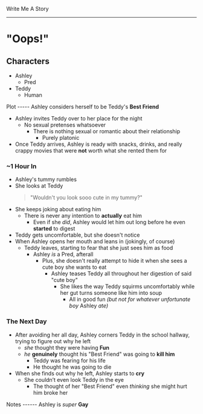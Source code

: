 Write Me A Story
****************
"Oops!"
=======

Characters
----------
- Ashley
	- Pred
- Teddy
	- Human

Plot
----- Ashley considers herself to be Teddy's __Best Friend__
- Ashley invites Teddy over to her place for the night
    - No sexual pretenses whatsoever
        - There is nothing sexual or romantic about their relationship
            - Purely platonic
- Once Teddy arrives, Ashley is ready with snacks, drinks, and really crappy movies that were __not__ worth what she rented them for
### ~1 Hour In
- Ashley's tummy rumbles
- She looks at Teddy
    > "Wouldn't you look sooo cute in my tummy?"
- She keeps joking about eating him
    - There is never any intention to __actually__ eat him
        - Even if she _did_, Ashley would let him out long before he even __started__ to digest
- Teddy gets uncomfortable, but she doesn't notice
- When Ashley opens her mouth and leans in (jokingly, of course)
    - Teddy leaves, starting to fear that she just sees him as food
        - Ashley _is_ a Pred, afterall
            - Plus, she doesn't really attempt to hide it when she sees a cute boy she wants to eat
                - Ashley teases Teddy all throughout her digestion of said "cute boy"
                    - She likes the way Teddy squirms uncomfortably while her gut turns someone like him into soup
                        - All in good fun _(but not for whatever unfortunate boy_ Ashley _ate)_
### The Next Day
- After avoiding her all day, Ashley corners Teddy in the school hallway, trying to figure out why he left
    - _she_ thought they were having __Fun__
    - _he_ __genuinely__ thought his "Best Friend" was going to __kill him__
        - Teddy was fearing for his life
        - He thought he was going to die
- When she finds out why he left, Ashley starts to __cry__
    - She couldn’t even look Teddy in the eye
        - The thought of her "Best Friend" even _thinking_ she might hurt him broke her

Notes
------ Ashley is _super_ __Gay__